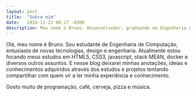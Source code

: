 ```yaml
---
layout: post
title:  "Sobre mim"
date:   2016-11-21 00:17 -0300
description: Meu nome é Bruno. Desenvolvedor, graduando em Engenharia de Computação. Estusiasta de novas tecnologias, design e engenharia.
---
```

Olá, meu nome é Bruno. Sou estudante de Engenharia de Computação, entusiasta de novas tecnologias, design e engenharia. Atualmente estou focando meus estudos em HTML5, CSS3, javascript, stack MEAN, docker e diversos outros assuntos. E nesse blog deixarei minhas anotações, ideias e conhecimentos adquiridos através dos estudos e projetos tentando compartilhar com quem vir a ler minha experiência e conhecimento.

Gosto muito de programação, café, cerveja, pizza e música.
